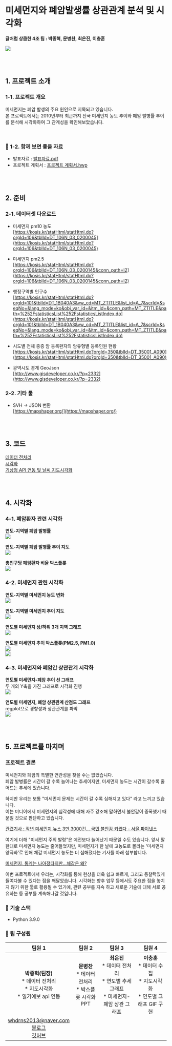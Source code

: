 # 미세먼지와 폐암발생률 상관관계 분석 및 시각화

**귤처럼 상큼한 4조 팀 : 박종혁, 문병찬, 최은진, 이충훈**  


![](./src/images/image_01.png)

<br>
<br>

## 1. 프로젝트 소개

### 1-1. 프로젝트 개요  

미세먼지는 폐암 발생의 주요 원인으로 지목되고 있습니다.      
본 프로젝트에서는 2010년부터 최근까지 전국 미세먼지 농도 추이와 폐암 발병률 추이를 분석해 시각화하여 그 관계성을 확인해보았습니다.

<br>

### 📁 1-2. 함께 보면 좋을 자료  

* 발표자료 : [발표자료.pdf](./presentation.pptx)  
* 프로젝트 계획서 : [프로젝트 계획서.hwp](./src/pm/plan.pdf)  

<br>
<br>

## 2. 준비

### 2-1. 데이터셋 다운로드  

* 미세먼지 pm10 농도  
[https://kosis.kr/statHtml/statHtml.do?orgId=106&tblId=DT_106N_03_0200045](https://kosis.kr/statHtml/statHtml.do?orgId=106&tblId=DT_106N_03_0200045)  

* 미세먼지 pm2.5  
[https://kosis.kr/statHtml/statHtml.do?orgId=106&tblId=DT_106N_03_0200145&conn_path=I2](https://kosis.kr/statHtml/statHtml.do?orgId=106&tblId=DT_106N_03_0200145&conn_path=I2)  

* 행정구역별 인구수  
[https://kosis.kr/statHtml/statHtml.do?orgId=101&tblId=DT_1B040A3&vw_cd=MT_ZTITLE&list_id=A_7&scrId=&seqNo=&lang_mode=ko&obj_var_id=&itm_id=&conn_path=MT_ZTITLE&path=%252FstatisticsList%252FstatisticsListIndex.do](https://kosis.kr/statHtml/statHtml.do?orgId=101&tblId=DT_1B040A3&vw_cd=MT_ZTITLE&list_id=A_7&scrId=&seqNo=&lang_mode=ko&obj_var_id=&itm_id=&conn_path=MT_ZTITLE&path=%252FstatisticsList%252FstatisticsListIndex.do)  

* 시도별 전체 중증 암 등록환자의 암유형별 등록인원 현황  
[https://kosis.kr/statHtml/statHtml.do?orgId=350&tblId=DT_35001_A090](https://kosis.kr/statHtml/statHtml.do?orgId=350&tblId=DT_35001_A090)  

* 광역시도 경계 GeoJson  
[http://www.gisdeveloper.co.kr/?p=2332](http://www.gisdeveloper.co.kr/?p=2332)  


### 2-2. 기타 툴

* SVH -> JSON 변환  
[https://mapshaper.org/](https://mapshaper.org/)  


<br>
<br>

## 3. 코드  

[데이터 전처리](./vis_data_processing.ipynb)  
[시각화](./visualization_result.ipynb)  
[기상청 API 연동 및 날씨 지도시각화](./vis_todays_forecast.ipynb)  

<br>
<br>

## 4. 시각화  

### 4-1. 폐암환자 관련 시각화  

**연도-지역별 폐암 발병률**  
![](./src/images/image_02.png)   

**연도-지역별 폐암 발병률 추이 지도**  
![](./src/images/image_03.gif)   

**총인구당 폐암환자 비율 박스플롯**  
![](./src/images/image_04.png)  


### 4-2. 미세먼지 관련 시각화  

**연도-지역별 미세먼지 농도 변화**  
![](./src/images/image_05.png)  

**연도-지역별 미세먼지 추이 지도**  
![](./src/images/image_06.gif)  

**연도별 미세먼지 상/하위 3개 지역 그래프**  
![](./src/images/image_07.gif)  

**연도별 미세먼지 추이 박스플롯(PM2.5, PM1.0)**  
![](./src/images/image_08.png)  
![](./src/images/image_09.png)  


### 4-3. 미세먼지와 폐암간 상관관계 시각화  

**연도별 미세먼지-폐암 추이 선 그래프**  
두 개의 Y축을 가진 그래프로 시각화 진행  
![](./src/images/image_10.png)  

**연도별 미세먼지, 폐암 상관관계 산점도 그래프**  
regplot으로 경향성과 상관관계를 파악  
![](./src/images/image_11.png)  

<br>
<br>

## 5. 프로젝트를 마치며

### 프로젝트 결론  

미세먼지와 폐암의 특별한 연관성을 찾을 수는 없었습니다.  
폐암 발병률은 시간이 갈 수록 늘어나는 추세이지만, 미세먼지 농도는 시간이 갈수록 줄어드는 추세에 있습니다.  

하지만 우리는 보통 "미세먼지 문제는 시간이 갈 수록 심해지고 있다" 라고 느끼고 있습니다.  
이는 미디어에서 미세먼지의 심각성에 대해 자주 강조해 말하면서 불안감이 증폭했기 때문일 것으로 판단하고 있습니다.  

[관련기사 : 작년 미세먼지 뉴스 3만 3000건... 국민 불안감 키웠다 - 서울 파이낸스](https://www.seoulfn.com/news/articleView.html?idxno=340101)  

여기에 더해 "미세먼지 주의 발령"은 예전보다 늘어났기 때문일 수도 있습니다. 앞서 말한대로 미세먼지 농도는 줄어들었지만, 미세먼지가 한 날에 고농도로 몰리는 '미세먼지 양극화'로 인해 체감 미세먼지 농도는 더 심해졌다는 기사를 아래 첨부합니다.  

[미세먼지, 통계는 나아졌다지만...체감은 왜?](https://news.mt.co.kr/mtview.php?no=2019030513233971214)  

이번 프로젝트에서 우리는, 시각화를 통해 현상을 더욱 쉽고 빠르게, 그리고 통찰력있게 들여다볼 수 있다는 점을 깨달았습니다. 시각화는 향후 업무 등에서도 주요한 점을 놓치지 않기 위한 툴로 활용될 수 있기에, 관련 공부를 지속 하고 새로운 기술에 대해 서로 공유하는 등 공부를 계속해나갈 것입니다.


### 🔨 기술 스택  
- Python 3.9.0  

### 👥 팀 구성원

|팀원 1|팀원 2|팀원 3|팀원 4|
|:---:|:---:|:---:|:---:|
|<center><strong>박종혁(팀장)</strong><br>* 데이터 전처리<br>* 지도시각화<br>* 일기예보 api 연동</center>|<strong>문병찬</strong><br>* 데이터 전처리<br>* 박스플롯 시각화<br>PPT|<strong>최은진</strong><br>* 데이터 전처리<br>* 연도별 추세 그래프<br>* 미세먼지-폐암 상관 그래프|<strong>이충훈</strong><br>* 데이터 수집<br>* 지도시각화<br>* 연도별 그래프 GIF 구현|
|whdrns2013@naver.com<br>[블로그](https://whdrns2013.github.io/)<br>[깃허브](https://github.com/whdrns2013/)|||

<br>
<br>